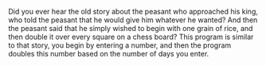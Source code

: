 Did you ever hear the old story about the peasant who approached his king, who told the peasant that he would give him whatever he wanted? And then the peasant said that he simply wished to begin with one grain of rice, and then double it over every square on a chess board? This program is similar to that story, you begin by entering a number, and then the program doubles this number based on the number of days you enter.
